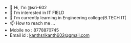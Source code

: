 - 👋 Hi, I’m @sri-602
- 👀 I’m interested in IT FIELD 
- 🌱 I’m currently learning in Engineering college(B.TECH IT)
- 📫 How to reach me ...
- Mobile no : 8778870745
- Email id : kanthsrikanth602@gmail.com


<!---
sri-602/sri-602 is a ✨ special ✨ repository because its `README.md` (this file) appears on your GitHub profile.
You can click the Preview link to take a look at your changes.
--->
